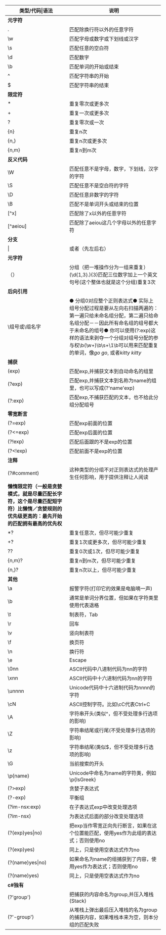 

| **类型**/代码\|语法                                          | 说明                                                         |
| ------------------------------------------------------------ | ------------------------------------------------------------ |
| **元字符**                                                   |                                                              |
| .                                                            | 匹配除换行符以外的任意字符                                   |
| \w                                                           | 匹配字母或数字或下划线或汉字                                 |
| \s                                                           | 匹配任意的空白符                                             |
| \d                                                           | 匹配数字                                                     |
| \b                                                           | 匹配单词的开始或结束                                         |
| ^                                                            | 匹配字符串的开始                                             |
| $                                                            | 匹配字符串的结束                                             |
| **限定符**                                                   |                                                              |
| *                                                            | 重复零次或更多次                                             |
| +                                                            | 重复一次或更多次                                             |
| ?                                                            | 重复零次或一次                                               |
| {n}                                                          | 重复n次                                                      |
| {n,}                                                         | 重复n次或更多次                                              |
| {n,m}                                                        | 重复n到m次                                                   |
| **反义代码**                                                 |                                                              |
| \W                                                           | 匹配任意不是字母，数字，下划线，汉字的字符                   |
| \S                                                           | 匹配任意不是空白符的字符                                     |
| \D                                                           | 匹配任意非数字的字符                                         |
| \B                                                           | 匹配不是单词开头或结束的位置                                 |
| [^x]                                                         | 匹配除了x以外的任意字符                                      |
| [^aeiou]                                                     | 匹配除了aeiou这几个字母以外的任意字符                        |
| **分支**                                                     |                                                              |
| \|                                                           | 或者（先左后右）                                             |
| **元字符**                                                   |                                                              |
| （）                                                         | 分组（把一堆操作分为一组来重复）(\d{1,3}\.){3}匹配三位数字加上一个英文句号(这个整体也就是这个分组)重复3次 |
| **后向引用**                                                 |                                                              |
| \组号或\组名字                                               | ● 分组0对应整个正则表达式● 实际上组号分配过程是要从左向右扫描两遍的：第一遍只给未命名组分配，第二遍只给命名组分配－－因此所有命名组的组号都大于未命名的组号● 你可以使用(?:exp)这样的语法来剥夺一个分组对组号分配的参与权\b(\w+)\b\s+\1\b可以用来匹配重复的单词，像*go go*, 或者*kitty kitty* |
| **捕获**                                                     |                                                              |
| (exp)                                                        | 匹配exp,并捕获文本到自动命名的组里                           |
| (?<name>exp)                                                 | 匹配exp,并捕获文本到名称为name的组里，也可以写成(?'name'exp) |
| (?:exp)                                                      | 匹配exp,不捕获匹配的文本，也不给此分组分配组号               |
| **零宽断言**                                                 |                                                              |
| (?=exp)                                                      | 匹配exp前面的位置                                            |
| (?<=exp)                                                     | 匹配exp后面的位置                                            |
| (?!exp)                                                      | 匹配后面跟的不是exp的位置                                    |
| (?<!exp)                                                     | 匹配前面不是exp的位置                                        |
| **注释**                                                     |                                                              |
| (?#comment)                                                  | 这种类型的分组不对正则表达式的处理产生任何影响，用于提供注释让人阅读 |
| **懒惰限定符（一般是贪婪模式，就是尽量匹配长字符，这个是尽量匹配短字符）比懒惰／贪婪规则的优先级更高的：最先开始的匹配拥有最高的优先权** |                                                              |
| *?                                                           | 重复任意次，但尽可能少重复                                   |
| +?                                                           | 重复1次或更多次，但尽可能少重复                              |
| ??                                                           | 重复0次或1次，但尽可能少重复                                 |
| {n,m}?                                                       | 重复n到m次，但尽可能少重复                                   |
| {n,}?                                                        | 重复n次以上，但尽可能少重复                                  |
| **其他**                                                     |                                                              |
| \a                                                           | 报警字符(打印它的效果是电脑嘀一声)                           |
| \b                                                           | 通常是单词分界位置，但如果在字符类里使用代表退格             |
| \t                                                           | 制表符，Tab                                                  |
| \r                                                           | 回车                                                         |
| \v                                                           | 竖向制表符                                                   |
| \f                                                           | 换页符                                                       |
| \n                                                           | 换行符                                                       |
| \e                                                           | Escape                                                       |
| \0nn                                                         | ASCII代码中八进制代码为nn的字符                              |
| \xnn                                                         | ASCII代码中十六进制代码为nn的字符                            |
| \unnnn                                                       | Unicode代码中十六进制代码为nnnn的字符                        |
| \cN                                                          | ASCII控制字符。比如\cC代表Ctrl+C                             |
| \A                                                           | 字符串开头(类似^，但不受处理多行选项的影响)                  |
| \Z                                                           | 字符串结尾或行尾(不受处理多行选项的影响)                     |
| \z                                                           | 字符串结尾(类似$，但不受处理多行选项的影响)                  |
| \G                                                           | 当前搜索的开头                                               |
| \p{name}                                                     | Unicode中命名为name的字符类，例如\p{IsGreek}                 |
| (?>exp)                                                      | 贪婪子表达式                                                 |
| (?<x>-<y>exp)                                                | 平衡组                                                       |
| (?im-nsx:exp)                                                | 在子表达式exp中改变处理选项                                  |
| (?im-nsx)                                                    | 为表达式后面的部分改变处理选项                               |
| (?(exp)yes\|no)                                              | 把exp当作零宽正向先行断言，如果在这个位置能匹配，使用yes作为此组的表达式；否则使用no |
| (?(exp)yes)                                                  | 同上，只是使用空表达式作为no                                 |
| (?(name)yes\|no)                                             | 如果命名为name的组捕获到了内容，使用yes作为表达式；否则使用no |
| (?(name)yes)                                                 | 同上，只是使用空表达式作为no                                 |
| **c#独有**                                                   |                                                              |
| (?'group')                                                   | 把捕获的内容命名为group,并压入堆栈(Stack)                    |
| (?'-group')                                                  | 从堆栈上弹出最后压入堆栈的名为group的捕获内容，如果堆栈本来为空，则本分组的匹配失败 |
